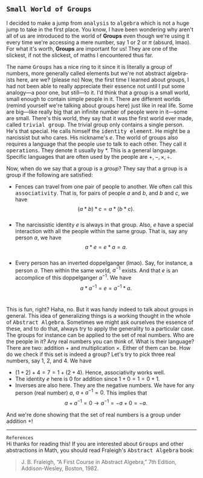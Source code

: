 `Small World of Groups`
---
I decided to make a jump from <kbd>analysis</kbd> to <kbd>algebra</kbd> which is not a huge jump to take in the first place. You know, I have been wondering why aren't all of us are introduced to the world of <b>Groups</b> even though we're using it every time we're accessing a mere number, say $1$ or $2$ or $\pi$ (absurd, lmao). For what it's worth, <b>Groups</b> are  important for us! They are one of the slickest, if not the slickest, of maths I encountered thus far.

The name <kbd>Groups</kbd> has a nice ring to it since it is literally a group of numbers, more generally called elements but we're not abstract algebra-ists here, are we? (please no) Now, the first time I learned about groups, I had not been able to really appreciate their essence not until I put some analogy—a poor one, but still—to it. I'd think that a group is a small world, small enough to contain simple people in it. There are different worlds (remind yourself we're talking about groups here) just like in real life. Some are big—like really big that an infinite number of people were in it—some are small. There's this world, they say that it was the first world ever made, called <kbd>trivial group</kbd>. The trivial group only contains a single person. He's that special. He calls himself the <kbd>identity element</kbd>. He might be a narcissist but who cares. His nickname's $e$. The world of groups also requires a language that the people use to talk to each other. They call it <kbd>operations</kbd>. They denote it usually by $*$. This is a general language. Specific languages that are often used by the people are $+,-,\times,\div$.

Now, when do we say that a group is a <i>group</i>? They say that a group is a group if the following are satisfied:
- Fences can travel from one pair of people to another. We often call this <kbd>associativity</kbd>. That is, for pairs of people $a$ and $b$, and $b$ and $c$, we have
$$(a*b) *c = a *(b * c).$$ <br>
- The narcissistic identity $e$ is always in that group. Also, $e$ have a special interaction with all the people within the same group. That is, say any person $a$, we have
$$a*e = e *a = a.$$ <br>
- Every person has an inverted doppelganger (lmao). Say, for instance, a person $a$. Then within the same world, $a^{-1}$ exists. And that $e$ is an accomplice of this doppelganger $a^{-1}$. We have
$$a*a^{-1} = e = a^{-1}*a.$$ <br>

This is fun, right? Haha, no. But it was handy indeed to talk about groups in general. This idea of generalizing things is a working thought in the whole of <kbd>Abstract Algebra</kbd>. Sometimes we might ask ourselves the essence of these, and to do that, always try to apply the generality to a particular case. The groups for instance can be applied to the set of real numbers. Who are the people in it? Any real numbers you can think of. What is their language? There are two: addition $+$ and multiplication $\times$. Either of them can be. How do we check if this set is indeed a group? Let's try to pick three real numbers, say $1$, $2$, and $4$. We have
- $(1+2)+4 = 7 = 1+(2+4)$. Hence, associativity works well.
- The identity $e$ here is $0$ for addition since $1+0 = 1 = 0+1$. 
- Inverses are also here. They are the negative numbers. We have for any person (real number) $a$, $a+a^{-1} = 0$. This implies that
  $$a+a^{-1} = 0 \longrightarrow a^{-1} = -a+0 = -a.$$ 

And we're done showing that the set of real numbers is a group under addition $+$!

---
`References` <br>
Hi thanks for reading this! If you are interested about <kbd>Groups</kbd> and other abstractions in Math, you should read Fraleigh's <kbd>Abstract Algebra</kbd> book:
> J. B. Fraleigh, “A First Course in Abstract Algebra,” 7th Edition, Addison-Wesley, Boston, 1982.

